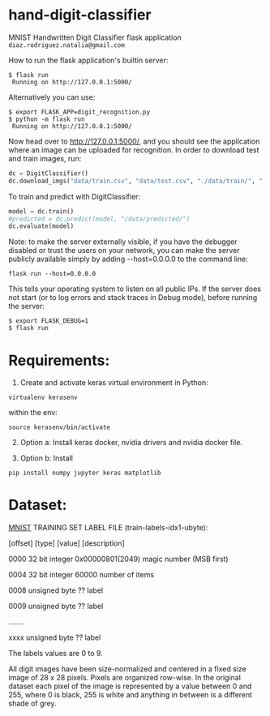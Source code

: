 # hand-digit-classifier

MNIST Handwritten Digit Classifier flask application   ```diaz.rodriguez.natalia@gmail.com```


How to run the flask application's builtin server:

```$ export FLASK_APP=digit_recognition.py
$ flask run
 Running on http://127.0.0.1:5000/
```

Alternatively you can use:

```
$ export FLASK_APP=digit_recognition.py
$ python -m flask run
 Running on http://127.0.0.1:5000/
 ```

Now head over to http://127.0.0.1:5000/, and you should see the application where an image can be uploaded for recognition. In order to download test and train images, run:

```python
dc = DigitClassifier()
dc.download_imgs("data/train.csv", "data/test.csv", "./data/train/", "./data/test/")

```

To train and predict with DigitClassifier:

```python
model = dc.train()
#predicted = dc.predict(model, "/data/predicted/")
dc.evaluate(model)
```


Note: to make the server externally visible, if you have the debugger disabled or trust the users on your network, you can make the server publicly available simply by adding --host=0.0.0.0 to the command line:

```
flask run --host=0.0.0.0
```

This tells your operating system to listen on all public IPs. If the server does not start (or to log errors and stack traces in Debug mode), before running the server:

```
$ export FLASK_DEBUG=1
$ flask run
```






# Requirements:
1. Create and activate keras virtual environment in Python:

```
virtualenv kerasenv
```

within the env:

```
source kerasenv/bin/activate
```


2. Option a: Install keras docker, nvidia drivers and nvidia docker file.

2. Option b: Install
```
pip install numpy jupyter keras matplotlib
```


# Dataset:
[MNIST](http://yann.lecun.com/exdb/mnist/)
TRAINING SET LABEL FILE (train-labels-idx1-ubyte):


[offset] [type]          [value]          [description]

0000     32 bit integer  0x00000801(2049) magic number (MSB first)

0004     32 bit integer  60000            number of items

0008     unsigned byte   ??               label

0009     unsigned byte   ??               label

........

xxxx     unsigned byte   ??               label


The labels values are 0 to 9.

All digit images have been size-normalized and centered in a fixed size image of 28 x 28 pixels. Pixels are organized row-wise. In the original dataset each pixel of the image is represented by a value between 0 and 255, where 0 is black, 255 is white and anything in between is a different shade of grey.

